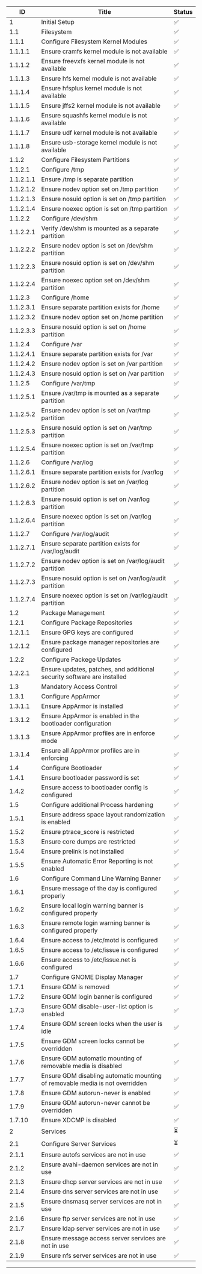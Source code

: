 
| ID           | Title                                                        | Status   |
|--------------|--------------------------------------------------------------|----------|
| 1            | Initial Setup                                                | ✅       |
| 1.1          | Filesystem                                                   | ✅       |
| 1.1.1        | Configure Filesystem Kernel Modules                          | ✅       |
| 1.1.1.1      | Ensure cramfs kernel module is not available                 | ✅       |
| 1.1.1.2      | Ensure freevxfs kernel module is not available               | ✅       |
| 1.1.1.3      | Ensure hfs kernel module is not available                    | ✅       |
| 1.1.1.4      | Ensure hfsplus kernel module is not available                | ✅       |
| 1.1.1.5      | Ensure jffs2 kernel module is not available                  | ✅       |
| 1.1.1.6      | Ensure squashfs kernel module is not available               | ✅       |
| 1.1.1.7      | Ensure udf kernel module is not available                    | ✅       |
| 1.1.1.8      | Ensure usb-storage kernel module is not available            | ✅       |
| 1.1.2        | Configure Filesystem Partitions                              | ✅       |
| 1.1.2.1      | Configure /tmp                                               | ✅       |
| 1.1.2.1.1    | Ensure /tmp is separate partition                            | ✅       |
| 1.1.2.1.2    | Ensure nodev option set on /tmp partition                    | ✅       |
| 1.1.2.1.3    | Ensure nosuid option is set on /tmp partition                | ✅       |
| 1.1.2.1.4    | Ensure noexec option is set on /tmp partition                | ✅       |
| 1.1.2.2      | Configure /dev/shm                                           | ✅       |
| 1.1.2.2.1    | Verify /dev/shm is mounted as a separate partition           | ✅       |
| 1.1.2.2.2    | Ensure nodev option is set on /dev/shm partition             | ✅       |
| 1.1.2.2.3    | Ensure nosuid option is set on /dev/shm partition            | ✅       |
| 1.1.2.2.4    | Ensure noexec option set on /dev/shm partition               | ✅       |
| 1.1.2.3      | Configure /home                                              | ✅       |
| 1.1.2.3.1    | Ensure separate partition exists for /home                   | ✅       |
| 1.1.2.3.2    | Ensure nodev option set on /home partition                   | ✅       |
| 1.1.2.3.3    | Ensure nosuid option is set on /home partition               | ✅       |
| 1.1.2.4      | Configure /var                                               | ✅       |
| 1.1.2.4.1    | Ensure separate partition exists for /var                    | ✅       |
| 1.1.2.4.2    | Ensure nodev option is set on /var partition                 | ✅       |
| 1.1.2.4.3    | Ensure nosuid option is set on /var partition                | ✅       |
| 1.1.2.5      | Configure /var/tmp                                           | ✅       |
| 1.1.2.5.1    | Ensure /var/tmp is mounted as a separate partition           | ✅       |
| 1.1.2.5.2    | Ensure nodev option is set on /var/tmp partition             | ✅       |
| 1.1.2.5.3    | Ensure nosuid option is set on /var/tmp partition            | ✅       |
| 1.1.2.5.4    | Ensure noexec option is set on /var/tmp partition            | ✅       |
| 1.1.2.6      | Configure /var/log                                           | ✅       |
| 1.1.2.6.1    | Ensure separate partition exists for /var/log                | ✅       |
| 1.1.2.6.2    | Ensure nodev option is set on /var/log partition             | ✅       |
| 1.1.2.6.3    | Ensure nosuid option is set on /var/log partition            | ✅       |
| 1.1.2.6.4    | Ensure noexec option is set on /var/log partition            | ✅       |
| 1.1.2.7      | Configure /var/log/audit                                     | ✅       |
| 1.1.2.7.1    | Ensure separate partition exists for /var/log/audit          | ✅       |
| 1.1.2.7.2    | Ensure nodev option is set on /var/log/audit partition       | ✅       |
| 1.1.2.7.3    | Ensure nosuid option is set on /var/log/audit partition      | ✅       |
| 1.1.2.7.4    | Ensure noexec option is set on /var/log/audit partition      | ✅       |
| 1.2          | Package Management                                           | ✅       |
| 1.2.1        | Configure Package Repositories                               | ✅       |
| 1.2.1.1      | Ensure GPG keys are configured                               | ✅       |
| 1.2.1.2      | Ensure package manager repositories are configured           | ✅       |
| 1.2.2        | Configure Packege Updates                                    | ✅       |
| 1.2.2.1      | Ensure updates, patches, and additional security software are installed | ✅ |
| 1.3          | Mandatory Access Control                                     | ✅       |
| 1.3.1        | Configure AppArmor                                           | ✅       |
| 1.3.1.1      | Ensure AppArmor is installed                                 | ✅       |
| 1.3.1.2      | Ensure AppArmor is enabled in the bootloader configuration   | ✅       |
| 1.3.1.3      | Ensure AppArmor profiles are in enforce mode                 | ✅       |
| 1.3.1.4      | Ensure all AppArmor profiles are in enforcing                | ✅       |
| 1.4          | Configure Bootloader                                         | ✅       |
| 1.4.1        | Ensure bootloader password is set                            | ✅       |
| 1.4.2        | Ensure access to bootloader config is configured             | ✅       |
| 1.5          | Configure additional Process hardening                       | ✅       |
| 1.5.1        | Ensure address space layout randomization is enabled         | ✅       |
| 1.5.2        | Ensure ptrace_score is restricted                            | ✅       |
| 1.5.3        | Ensure core dumps are restricted                             | ✅       |
| 1.5.4        | Ensure prelink is not installed                              | ✅       |
| 1.5.5        | Ensure Automatic Error Reporting is not enabled              | ✅       |
| 1.6          | Configure Command Line Warning Banner                        | ✅       |
| 1.6.1        | Ensure message of the day is configured properly             | ✅       |
| 1.6.2        | Ensure local login warning banner is configured properly      | ✅       |
| 1.6.3        | Ensure remote login warning banner is configured properly     | ✅       |
| 1.6.4        | Ensure access to /etc/motd is configured                     | ✅       |
| 1.6.5        | Ensure access to /etc/issue is configured                    | ✅       |
| 1.6.6        | Ensure access to /etc/issue.net is configured                | ✅       |
| 1.7          | Configure GNOME Display Manager                              | ✅       |
| 1.7.1        | Ensure GDM is removed                                        | ✅       |
| 1.7.2        | Ensure GDM login banner is configured                        | ✅       |
| 1.7.3        | Ensure GDM disable-user-list option is enabled               | ✅       |
| 1.7.4        | Ensure GDM screen locks when the user is idle                | ✅       |
| 1.7.5        | Ensure GDM screen locks cannot be overridden                 | ✅       |
| 1.7.6        | Ensure GDM automatic mounting of removable media is disabled | ✅       |
| 1.7.7        | Ensure GDM disabling automatic mounting of removable media is not overridden | ✅ |
| 1.7.8        | Ensure GDM autorun-never is enabled                          | ✅       |
| 1.7.9        | Ensure GDM autorun-never cannot be overridden                | ✅       |
| 1.7.10       | Ensure XDCMP is disabled                                     | ✅       |
| 2            | Services                                                     | ⏳       |
| 2.1          | Configure Server Services                                    | ⏳       |
| 2.1.1        | Ensure autofs services are not in use                        | ✅       |
| 2.1.2        | Ensure avahi-daemon services are not in use                  | ✅       |
| 2.1.3        | Ensure dhcp server services are not in use                   | ✅       |
| 2.1.4        | Ensure dns server services are not in use                    | ✅       |
| 2.1.5        | Ensure dnsmasq server services are not in use                | ✅       |
| 2.1.6        | Ensure ftp server services are not in use                    | ✅       |
| 2.1.7        | Ensure ldap server services are not in use                   | ✅       |
| 2.1.8        | Ensure message access server services are not in use                  | ✅       |
| 2.1.9        | Ensure nfs server services are not in use                    | ✅       |
---
